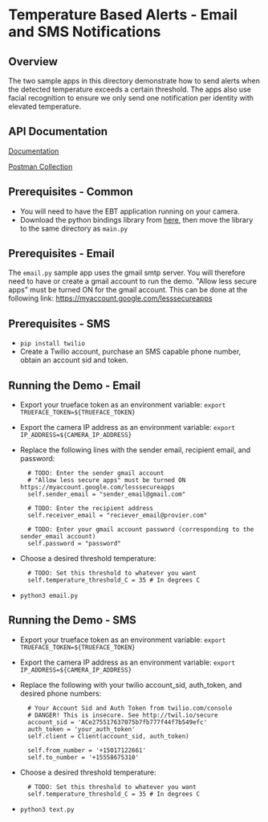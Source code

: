 # Temperature Based Alerts - Email and SMS Notifications

## Overview
The two sample apps in this directory demonstrate how to send alerts when the detected temperature exceeds a certain threshold.
The apps also use facial recognition to ensure we only send one notification per identity with elevated temperature.

## API Documentation
[Documentation](https://docs.google.com/document/d/1BAZO66pC694ZPZEqDvVaWI0cFafzIbz9qaNmkXRG0Tw/edit?usp=sharing)

[Postman Collection](https://documenter.getpostman.com/view/12009415/T17M7RNe?version=latest)

## Prerequisites - Common
- You will need to have the EBT application running on your camera.
- Download the python bindings library from [here](https://reference.trueface.ai/cpp/dev/latest/index.html#x86-64-python-bindings), then move the library to the same directory as `main.py`

## Prerequisites - Email
The `email.py` sample app uses the gmail smtp server. You will therefore need to have or create a gmail account to run the demo.
"Allow less secure apps" must be turned ON for the gmail account. This can be done at the following link: https://myaccount.google.com/lesssecureapps

## Prerequisites - SMS
- `pip install twilio`
- Create a Twilio account, purchase an SMS capable phone number, obtain an account sid and token.


## Running the Demo - Email
- Export your trueface token as an environment variable: `export TRUEFACE_TOKEN=${TRUEFACE_TOKEN}`
- Export the camera IP address as an environment variable: `export IP_ADDRESS=${CAMERA_IP_ADDRESS}`
- Replace the following lines with the sender email, recipient email, and password:
     
        # TODO: Enter the sender gmail account
        # "Allow less secure apps" must be turned ON https://myaccount.google.com/lesssecureapps
        self.sender_email = "sender_email@gmail.com"

        # TODO: Enter the recipient address
        self.receiver_email = "reciever_email@provier.com"

        # TODO: Enter your gmail account password (corresponding to the sender_email account)
        self.password = "password"

- Choose a desired threshold temperature:
        
        # TODO: Set this threshold to whatever you want
        self.temperature_threshold_C = 35 # In degrees C

- `python3 email.py`

## Running the Demo - SMS
- Export your trueface token as an environment variable: `export TRUEFACE_TOKEN=${TRUEFACE_TOKEN}`
- Export the camera IP address as an environment variable: `export IP_ADDRESS=${CAMERA_IP_ADDRESS}`
- Replace the following with your twilio account_sid, auth_token, and desired phone numbers:

        # Your Account Sid and Auth Token from twilio.com/console
        # DANGER! This is insecure. See http://twil.io/secure
        account_sid = 'ACe275517637075b7fb777f44f7b549efc'
        auth_token = 'your_auth_token'
        self.client = Client(account_sid, auth_token)

        self.from_number = '+15017122661'
        self.to_number = '+15558675310'


- Choose a desired threshold temperature:
        
        # TODO: Set this threshold to whatever you want
        self.temperature_threshold_C = 35 # In degrees C

- `python3 text.py`